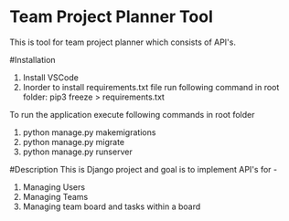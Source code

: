 # Team Project Planner Tool
This is tool for team project planner which consists of API's.

#Installation
1. Install VSCode
2. Inorder to install requirements.txt file run following command in root folder:
   pip3 freeze > requirements.txt

To run the application execute following commands in root folder
1. python manage.py makemigrations
2. python manage.py migrate
3. python manage.py runserver

#Description
This is Django project and goal is to implement API's for - 
1. Managing Users
2. Managing Teams
3. Managing team board and tasks within a board
